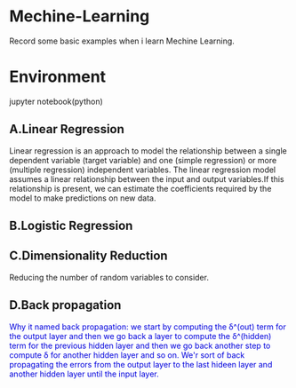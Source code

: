 # Mechine-Learning
Record some basic examples when i learn Mechine Learning.
# Environment
jupyter notebook(python)


## A.Linear Regression
  Linear regression is an approach to model the relationship between a single dependent variable (target variable) and one (simple regression) or more (multiple regression) independent variables. The linear regression model assumes a linear relationship between the input and output variables.If this relationship is present, we can estimate the coefficients required by the model to make predictions on new data.

## B.Logistic Regression

## C.Dimensionality Reduction
  Reducing the number of random variables to consider.

## D.Back propagation
<font color="#0000dd">Why it named back propagation: we start by computing the δ^(out) term for the output layer and then we go back a layer to compute the δ^(hidden)  term for the previous hidden layer and then we go back another step to compute δ for another hidden layer and so on. We'r sort of back propagating the errors from the output layer to the last hideen layer and another hidden layer until the input layer. </font><br /> 

